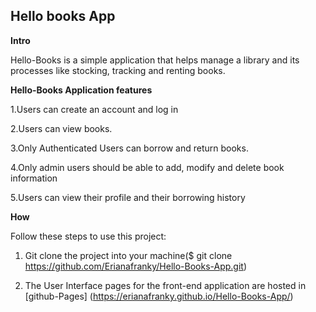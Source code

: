 ## Hello books App

**Intro**

Hello-Books is a simple application that helps manage a library and its processes like stocking, tracking and renting books.

**Hello-Books Application features**

1.Users can create an account and log in

2.Users can view books.

3.Only Authenticated Users can borrow and return books.

4.Only admin users should be able to add, modify and delete book information 

5.Users can view their profile and their borrowing history



**How**

Follow these steps to use this project:

1. Git clone the project into your machine($ git clone https://github.com/Erianafranky/Hello-Books-App.git)

2. The User Interface pages for the front-end application are hosted in [github-Pages] (https://erianafranky.github.io/Hello-Books-App/)



